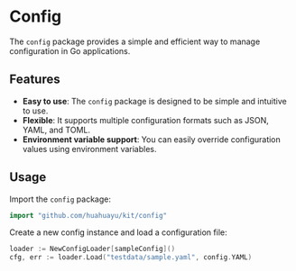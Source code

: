 # Config

The `config` package provides a simple and efficient way to manage configuration in Go applications.

## Features

- **Easy to use**: The `config` package is designed to be simple and intuitive to use.
- **Flexible**: It supports multiple configuration formats such as JSON, YAML, and TOML.
- **Environment variable support**: You can easily override configuration values using environment variables.

## Usage

Import the `config` package:

```go
import "github.com/huahuayu/kit/config"
```

Create a new config instance and load a configuration file:

```go
loader := NewConfigLoader[sampleConfig]()
cfg, err := loader.Load("testdata/sample.yaml", config.YAML)
```